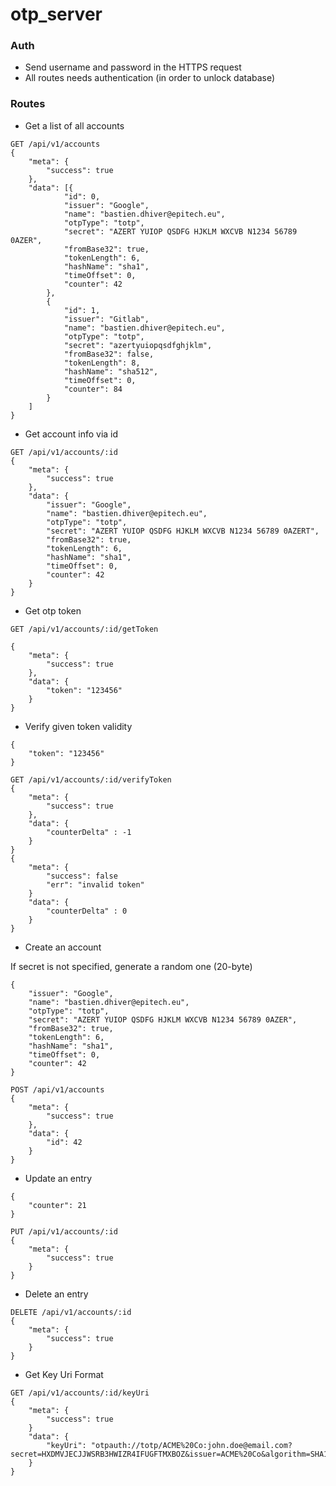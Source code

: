 # otp_server

### Auth

* Send username and password in the HTTPS request
* All routes needs authentication (in order to unlock database)

### Routes

* Get a list of all accounts

```text
GET /api/v1/accounts 
{
	"meta": {
		"success": true
	},
	"data": [{
			"id": 0,
			"issuer": "Google",
			"name": "bastien.dhiver@epitech.eu",
			"otpType": "totp",
			"secret": "AZERT YUIOP QSDFG HJKLM WXCVB N1234 56789 0AZER",
			"fromBase32": true,
			"tokenLength": 6,
			"hashName": "sha1",
			"timeOffset": 0,
			"counter": 42
		},
		{
			"id": 1,
			"issuer": "Gitlab",
			"name": "bastien.dhiver@epitech.eu",
			"otpType": "totp",
			"secret": "azertyuiopqsdfghjklm",
			"fromBase32": false,
			"tokenLength": 8,
			"hashName": "sha512",
			"timeOffset": 0,
			"counter": 84
		}
	]
}
```

* Get account info via id

```text
GET /api/v1/accounts/:id
{
	"meta": {
		"success": true
	},
	"data": {
		"issuer": "Google",
		"name": "bastien.dhiver@epitech.eu",
		"otpType": "totp",
		"secret": "AZERT YUIOP QSDFG HJKLM WXCVB N1234 56789 0AZERT",
		"fromBase32": true,
		"tokenLength": 6,
		"hashName": "sha1",
		"timeOffset": 0,
		"counter": 42
	}
}
```

* Get otp token

```text
GET /api/v1/accounts/:id/getToken

{
	"meta": {
		"success": true
	},
	"data": {
		"token": "123456"
	}
}
```

* Verify given token validity

```text
{
	"token": "123456"
}

GET /api/v1/accounts/:id/verifyToken
{
	"meta": {
		"success": true
	},
	"data": {
		"counterDelta" : -1
	}
}
{
	"meta": {
		"success": false
		"err": "invalid token"
	}
	"data": {
		"counterDelta" : 0
	}
}
```

* Create an account

If secret is not specified, generate a random one (20-byte)
```text
{
	"issuer": "Google",
	"name": "bastien.dhiver@epitech.eu",
	"otpType": "totp",
	"secret": "AZERT YUIOP QSDFG HJKLM WXCVB N1234 56789 0AZER",
	"fromBase32": true,
	"tokenLength": 6,
	"hashName": "sha1",
	"timeOffset": 0,
	"counter": 42
}

POST /api/v1/accounts
{
	"meta": {
		"success": true
	},
	"data": {
		"id": 42
	}
}
```

* Update an entry

```text
{
	"counter": 21
}

PUT /api/v1/accounts/:id
{
	"meta": {
		"success": true
	}
}
```

* Delete an entry

```text
DELETE /api/v1/accounts/:id
{
	"meta": {
		"success": true
	}
}
```

* Get Key Uri Format

```text
GET /api/v1/accounts/:id/keyUri
{
	"meta": {
		"success": true
	}
	"data": {
		"keyUri": "otpauth://totp/ACME%20Co:john.doe@email.com?secret=HXDMVJECJJWSRB3HWIZR4IFUGFTMXBOZ&issuer=ACME%20Co&algorithm=SHA1&digits=6&period=30"
	}
}
```
